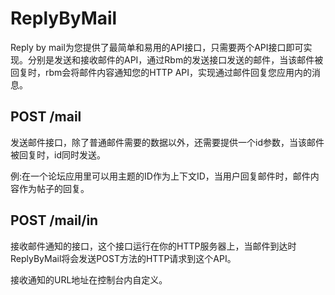 # ReplyByMail

Reply by mail为您提供了最简单和易用的API接口，只需要两个API接口即可实现。分别是发送和接收邮件的API，通过Rbm的发送接口发送的邮件，当该邮件被回复时，rbm会将邮件内容通知您的HTTP API，实现通过邮件回复您应用内的消息。

## POST /mail

发送邮件接口，除了普通邮件需要的数据以外，还需要提供一个id参数，当该邮件被回复时，id同时发送。

例:在一个论坛应用里可以用主题的ID作为上下文ID，当用户回复邮件时，邮件内容作为帖子的回复。

## POST /mail/in

接收邮件通知的接口，这个接口运行在你的HTTP服务器上，当邮件到达时ReplyByMail将会发送POST方法的HTTP请求到这个API。

接收通知的URL地址在控制台内自定义。
